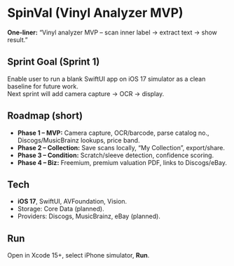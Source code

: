 # SpinVal (Vinyl Analyzer MVP)

**One‑liner:** “Vinyl analyzer MVP – scan inner label → extract text → show result.”

## Sprint Goal (Sprint 1)

Enable user to run a blank SwiftUI app on iOS 17 simulator as a clean baseline for future work.  
Next sprint will add camera capture → OCR → display.

## Roadmap (short)

- **Phase 1 – MVP:** Camera capture, OCR/barcode, parse catalog no., Discogs/MusicBrainz lookups, price band.
- **Phase 2 – Collection:** Save scans locally, “My Collection”, export/share.
- **Phase 3 – Condition:** Scratch/sleeve detection, confidence scoring.
- **Phase 4 – Biz:** Freemium, premium valuation PDF, links to Discogs/eBay.

## Tech

- **iOS 17**, SwiftUI, AVFoundation, Vision.
- Storage: Core Data (planned).
- Providers: Discogs, MusicBrainz, eBay (planned).

## Run

Open in Xcode 15+, select iPhone simulator, **Run**.
